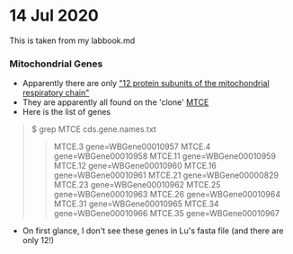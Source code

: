 # 14 Jul 2020
This is taken from my labbook.md

### Mitochondrial Genes
- Apparently there are only ["12 protein subunits of the mitochondrial respiratory chain"](http://www.wormbook.org/chapters/www_mitogenetics/mitogenetics.html)
- They are apparently all found on the 'clone' [MTCE](https://wormbase.org/species/c_elegans/clone/MTCE#02--9)
- Here is the list of genes
> $ grep MTCE cds.gene.names.txt
> >MTCE.3 gene=WBGene00010957
> >MTCE.4 gene=WBGene00010958
> >MTCE.11 gene=WBGene00010959
> >MTCE.12 gene=WBGene00010960
> >MTCE.16 gene=WBGene00010961
> >MTCE.21 gene=WBGene00000829
> >MTCE.23 gene=WBGene00010962
> >MTCE.25 gene=WBGene00010963
> >MTCE.26 gene=WBGene00010964
> >MTCE.31 gene=WBGene00010965
> >MTCE.34 gene=WBGene00010966
> >MTCE.35 gene=WBGene00010967
- On first glance, I don't see these genes in Lu's fasta file (and there are only 12!)
